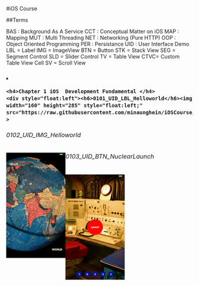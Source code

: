 #iOS Course

##Terms

   BAS : Background As A Service 
   CCT : Conceptual Matter on iOS
   MAP : Mapping
   MUT : Multi Threading
   NET : Networking (Pure HTTP)
   OOP : Object Oriented Programming
   PER : Persistance
   UID : User Interface Demo
        LBL = Label
        IMG = ImageView
        BTN = Button
        STK = Stack View
        SEG = Segment Control
        SLD = Slider Control
        TV  = Table View
        CTVC= Custom Table View Cell
        SV  = Scroll View


<h3>

<div  float="left" >
    <li>
    
    <h4>Chapter 1 iOS  Development Fundamental </h4>
    <div style="float:left"><h6>0101_UID_LBL_Helloworld</h6><img width="160" height="285" style="float:left;" src="https://raw.githubusercontent.com/minaunghein/iOSCourse/master/0101_UID_LBL_Helloworld/preview.png"   >
     
   <h6>0102_UID_IMG_Helloworld</h6> 
   <img width="160" height="285"  style="float:left;" src="https://raw.githubusercontent.com/minaunghein/iOSCourse/master/0102_UID_IMG_Helloworld/preview.png"  >
   
  <h6>0103_UID_BTN_NuclearLaunch</h6>
    <img width="160" height="285"  style="float:left;" src="https://raw.githubusercontent.com/minaunghein/iOSCourse/master/0103_UID_BTN_NuclearLaunch/preview.png"  >
 
</div>
 
</li>
</div>
   </h3>




